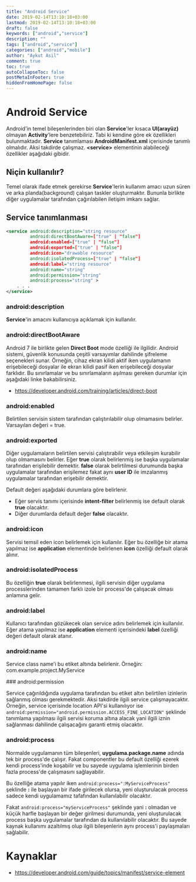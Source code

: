 ```yaml
---
title: "Android Service"
date: 2019-02-14T13:10:18+03:00
lastmod: 2019-02-14T13:10:18+03:00
draft: false
keywords: ["android","service"]
description: ""
tags: ["android","service"]
categories: ["android","mobile"]
author: "Aykut Asil"
comment: true
toc: true
autoCollapseToc: false
postMetaInFooter: true
hiddenFromHomePage: false
---
```


# Android Service

Android'in temel bileşenlerinden biri olan **Service**'ler kısaca **UI(arayüz)** olmayan **Activity**'lere benzetebiliriz. Tabi ki kendine göre ek özellikleri bulunmaktadır.
**Service** tanımlaması **AndroidManifest.xml** içerisinde tanımlı olmalıdır. Aksi takdirde çalışmaz. **\<service\>** elementinin alabileceği özellikler aşağıdaki gibidir.

## Niçin kullanılır?

Temel olarak ifade etmek gerekirse **Service**'lerin kullanım amacı uzun süren ve arka planda(background) çalışan taskler oluşturmaktır. Bununla birlikte diğer uygulamalar tarafından çağırılabilen iletişim imkanı sağlar.

## Service tanımlanması

```xml
<service android:description="string resource"
         android:directBootAware=["true" | "false"]
         android:enabled=["true" | "false"]
         android:exported=["true" | "false"]
         android:icon="drawable resource"
         android:isolatedProcess=["true" | "false"]
         android:label="string resource"
         android:name="string"
         android:permission="string"
         android:process="string" >
    . . .
</service>
```

### android:description

**Service**'in amacını kullanıcıya açıklamak için kullanılır.

### android:directBootAware

Android 7 ile birlikte gelen **Direct Boot** mode özelliği ile ilgilidir. Android sistemi, güvenlik konusunda çeşitli varsayımlar dahilinde şifreleme seçenekleri sunar. Örneğin, cihaz ekran kilidi aktif iken uygulamanın erişebileceği dosyalar ile ekran kilidi pasif iken erişebileceği dosyalar farklıdır. Bu sınırlamalar ve bu sınırlamaların aşılması gereken durumlar için aşağıdaki linke bakabilirsiniz.

- <https://developer.android.com/training/articles/direct-boot>

### android:enabled

Belirtilen servisin sistem tarafından çalıştırılabilir olup olmamasını belirler. Varsayılan değeri = true.

### android:exported

Diğer uygulamaların belirtilen servisi çalıştırabilir veya etkileşim kurabilir olup olmamasını belirler. 
Eğer **true** olarak belirlenmiş ise başka uygulamalar tarafından erişilebilir demektir. **false** olarak belirtilmesi durumunda başka uygulamalar tarafından erişilemez fakat aynı **user ID** ile imzalanmış uygulamalar tarafından erişebilir demektir.

Default değeri aşağıdaki durumlara göre belirlenir.

- Eğer servis tanımı içerisinde **intent-filter** belirlenmiş ise default olarak **true** olacaktır.
- Diğer durumlarda default değer **false** olacaktır.

### android:icon

Servisi temsil eden icon belirlemek için kullanılır. Eğer bu özelliğe bir atama yapılmaz ise **application** elementinde belirlenen **icon** özelliği default olarak alınır.

### android:isolatedProcess

Bu özelliğin **true** olarak belirlenmesi, ilgili servisin diğer uygulama processlerinden tamamen farklı izole bir process'de çalışacak olması anlamına gelir.

### android:label

Kullanıcı tarafından gözükecek olan service adını belirlemek için kullanılır. Eğer atama yapılmaz ise **application** elementi içerisindeki **label** özelliği değeri default olarak atanır.

### android:name

Service class name'i bu etiket altında belirlenir. Örneğin: com.example.project.MyService

### android:permission

Service çağırıldığında uygulama tarafından bu etiket altın belirtilen izinlerin sağlanmış olması gerekmektedir. Aksi takdirde ilgili service çalışmayacaktır.
Örneğin, service içerisinde location API'si kullanılıyor ise `android:permission="android.permission.ACCESS_FINE_LOCATION"` şeklinde tanımlama yapılması ilgili servisi koruma altına alacak yani ilgili iznin sağlanması dahilinde çalışacağını garanti etmiş olacaktır.

### android:process

Normalde uygulamanın tüm bileşenleri, **uygulama.package.name** adında tek bir process'de çalışır. Fakat componentler bu default özelliği ezerek kendi process'inde koşabilir ve bu sayede uygulama işlemlerinin birden fazla process'de çalışmasını sağlayabilir. 

Bu özelliğe atama yapılır iken `android:process=":MyServiceProcess"` şeklinde **:** ile başlayan bir ifade girilecek olursa, yeni oluşturulacak process sadece kendi uygulamamız tafafından kullanılabilir olacaktır.

Fakat `android:process="myServiceProcess"` şeklinde yani **:** olmadan ve küçük harfle başlayan bir değer girilmesi durumunda, yeni oluşturulacak process başka uygulamalar tarafından da kullanılabilir olacaktır. Bu sayede kaynak kullanımı azaltılmış olup ilgili bileşenlerin aynı process'i paylaşmaları sağlabilir.

# Kaynaklar

- <https://developer.android.com/guide/topics/manifest/service-element>